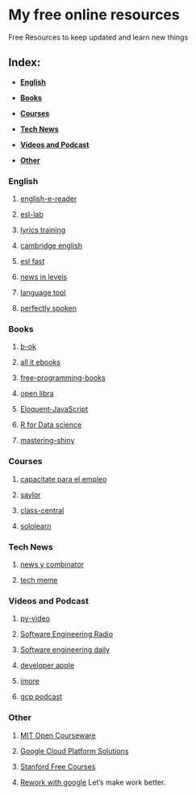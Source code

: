 # My free online resources

Free Resources to keep updated and learn new things


## Index:

* **[English](#english)**

* **[Books](#books)**  

* **[Courses](#courses)**  

* **[Tech News](#tech-news)**  

* **[Videos and Podcast](#videos-and-podcast)**  

* **[Other](#other)** 


### English

1. [english-e-reader](https://english-e-reader.net/findbook)

2. [esl-lab](https://www.esl-lab.com)

3. [lyrics training](https://es.lyricstraining.com/)

4. [cambridge english](https://www.cambridgeenglish.org/learning-english/activities-for-learners/)

5. [esl fast](https://www.eslfast.com/)

6. [news in levels](https://www.newsinlevels.com/)

7. [language tool](https://languagetool.org/es/)

8. [perfectly spoken](https://perfectlyspoken.com/)


### Books

1. [b-ok](https://b-ok.lat/)

2. [all it ebooks](http://www.allitebooks.org/)

3. [free-programming-books](https://github.com/EbookFoundation/free-programming-books/blob/master/free-programming-books.md)

4. [open libra](https://openlibra.com/)

5. [Eloquent-JavaScript](http://hectorip.github.io/Eloquent-JavaScript-ES-online/)

6. [R for Data science](https://r4ds.had.co.nz/)

7. [mastering-shiny](https://mastering-shiny.org/action-dynamic.html)



### Courses

1. [capacitate para el empleo](https://capacitateparaelempleo.org/)

2. [saylor](https://www.saylor.org/)

3. [class-central](https://www.class-central.com/)

4. [sololearn](https://www.sololearn.com/Courses/)


### Tech News

1. [news y combinator](https://news.ycombinator.com/)

2. [tech meme](https://www.techmeme.com/)


### Videos and Podcast

1. [py-video](https://pyvideo.org/)

2. [Software Engineering Radio](https://www.se-radio.net/)

3. [Software engineering daily](https://softwareengineeringdaily.com/)

4. [developer apple](https://developer.apple.com/videos/)

5. [imore](https://www.imore.com/debug)

6. [gcp podcast](https://www.gcppodcast.com/post/)


### Other

1. [MIT Open Courseware](https://ocw.mit.edu/index.htm)

2. [Google Cloud Platform Solutions](https://gcp.solutions/)

3. [Stanford Free Courses](https://online.stanford.edu/free-courses)

4. [Rework with google](https://rework.withgoogle.com/) Let’s make work better.

